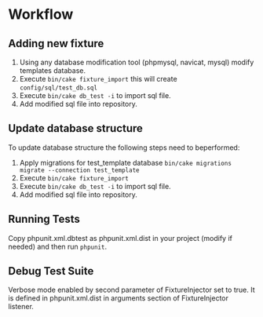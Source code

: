 Workflow
=======

Adding new fixture
------------------

1. Using any database modification tool (phpmysql, navicat, mysql) modify templates database.
2. Execute `bin/cake fixture_import` this will create `config/sql/test_db.sql`
3. Execute `bin/cake db_test -i` to import sql file.
4. Add modified sql file into repository.

Update database structure
-------------------------

To update database structure the following steps need to beperformed:

1. Apply migrations for test_template database `bin/cake migrations migrate --connection test_template`
2. Execute `bin/cake fixture_import`
3. Execute `bin/cake db_test -i` to import sql file.
4. Add modified sql file into repository.

Running Tests
-------------------
Copy phpunit.xml.dbtest as phpunit.xml.dist in your project (modify if needed) and then run `phpunit`.

Debug Test Suite
-------------------
Verbose mode enabled by second parameter of FixtureInjector set to true.
It is defined in phpunit.xml.dist in arguments section of FixtureInjector listener.
